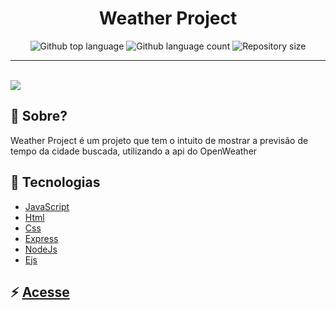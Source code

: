 <h1 align="center">Weather Project</h1>

<p align="center">
  <img alt="Github top language" src="https://img.shields.io/github/languages/top/mpaullos/WeatherProject?color=b2d4e6">

  <img alt="Github language count" src="https://img.shields.io/github/languages/count/mpaullos/WeatherProject?color=b2d4e6">

  <img alt="Repository size" src="https://img.shields.io/github/repo-size/mpaullos/WeatherProject?color=b2d4e6">
</p>



<hr>



<br>


<img src="https://user-images.githubusercontent.com/82289818/209745071-907f9038-6cb2-4d91-8956-5f1cf26bd86b.png" />







## :dart: Sobre? ##
Weather Project é um projeto que tem o intuito de mostrar a previsão de tempo da cidade buscada, utilizando a api do OpenWeather



## :rocket: Tecnologias ##

- [JavaScript](https://developer.mozilla.org/pt-BR/docs/Web/JavaScript)
- [Html](https://developer.mozilla.org/pt-BR/docs/Web/HTML)
- [Css](https://developer.mozilla.org/pt-BR/docs/Web/CSS)
- [Express](https://expressjs.com/)
- [NodeJs](https://nodejs.org/en/)
- [Ejs](https://ejs.co/#docs)

## :zap: [Acesse](https://glorious-elk-kit.cyclic.app/)


 
